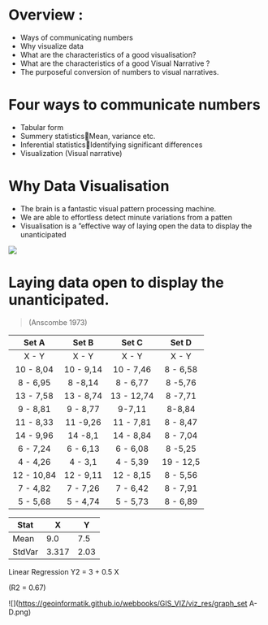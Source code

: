 # Overview :
* Ways of communicating numbers
* Why visualize data
* What are the characteristics of a good visualisation?
* What are the characteristics of a good Visual Narrative ?
* The purposeful conversion of numbers to visual narratives.

# Four ways to communicate numbers
* Tabular form
* Summery statisticsMean, variance etc.
* Inferential statisticsIdentifying significant differences
* Visualization (Visual narrative)

# Why Data Visualisation
* The brain is a fantastic visual pattern processing machine. 
* We are able to effortless detect minute variations from a patten
* Visualisation is a ”effective way of laying open the data to display the unanticipated

![](https://geoinformatik.github.io/webbooks/GIS_VIZ/viz_res/num_viz1.jpg)

# Laying data open to display the unanticipated.
> (Anscombe 1973)

Set A |Set B| Set C | Set D
:---:|:---:|:---:|:---:
X - Y| X - Y| X - Y| X - Y
10 - 8,04| 10 - 9,14| 10 - 7,46| 8 - 6,58|
8 - 6,95|8  -8,14|8 - 6,77|8 -5,76
13 - 7,58|13 - 8,74|13 - 12,74|8 -7,71
9 - 8,81|9 - 8,77|9-7,11|8-8,84
11 - 8,33|11 -9,26|11 - 7,81|8 - 8,47
14 - 9,96|14 -8,1|14 - 8,84| 8 - 7,04
6 - 7,24|6 - 6,13|6 - 6,08|8 -5,25
4 - 4,26|4 - 3,1|4 - 5,39|19 - 12,5
12 - 10,84|12 - 9,11|12 - 8,15|8 - 5,56
7 - 4,82|7 - 7,26|7 - 6,42|8 - 7,91
5 - 5,68|5 - 4,74|5 - 5,73|8 - 6,89

Stat|X|Y
---|---|---
Mean|9.0|7.5 
StdVar |3.317|2.03

Linear Regression Y2 = 3 + 0.5 X


(R2 = 0.67)


![](https://geoinformatik.github.io/webbooks/GIS_VIZ/viz_res/graph_set A-D.png)



